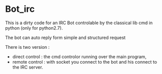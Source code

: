 # Bot_irc

This is a dirty code for an IRC Bot controlable by the classical lib cmd in python (only for python2.7).

The bot can auto reply form simple and structured request

There is two version :
  - direct control : the cmd controlor running over the main program,
  - remote control : with socket you connect to the bot and his connect to the IRC server.
